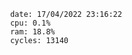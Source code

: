 

                date: 17/04/2022 23:16:22
                cpu: 0.1%
                ram: 18.8%
                cycles: 13140

                         